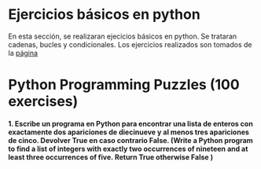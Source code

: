 # Ejercicios básicos en python
En esta sección, se realizaran ejecicios básicos en python. Se trataran cadenas, bucles y condicionales. Los ejercicios realizados son tomados de la [página](https://www.w3resource.com/python-exercises/puzzles/index.php)

# Python Programming Puzzles (100 exercises)
#### 1. Escribe un programa en Python para encontrar una lista de enteros con exactamente dos apariciones de diecinueve y al menos tres apariciones de cinco. Devolver True en caso contrario False. (Write a Python program to find a list of integers with exactly two occurrences of nineteen and at least three occurrences of five. Return True otherwise False )